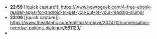 - **22:59** [[quick capture]]:  https://www.howtogeek.com/4-free-ebook-reader-apps-for-android-to-get-you-out-of-your-reading-slump/
- **23:06** [[quick capture]]:  https://www.theatlantic.com/politics/archive/2024/12/conversation-overdue-politics-dialogue/681123/
-
